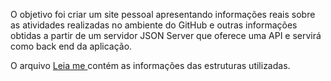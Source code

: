 O objetivo foi criar um site pessoal apresentando informações reais sobre as atividades realizadas no ambiente do GitHub e outras informações obtidas a partir de um servidor JSON Server que oferece uma API e servirá como back end da aplicação.

O arquivo <a href="LEIAME.txt"> Leia me </a> contém as informações das estruturas utilizadas.
